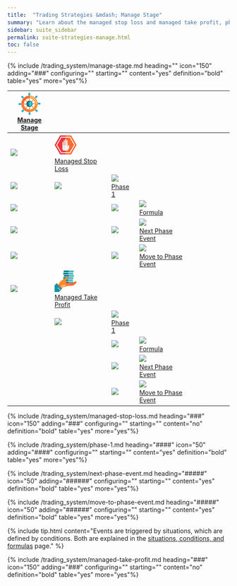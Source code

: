 ```yaml
---
title:  "Trading Strategies &mdash; Manage Stage"
summary: "Learn about the managed stop loss and managed take profit, phases, next phase event, and move to phase event"
sidebar: suite_sidebar
permalink: suite-strategies-manage.html
toc: false
---
```


{% include /trading_system/manage-stage.md heading="" icon="150" adding="###" configuring="" starting="" content="yes" definition="bold" table="yes" more="yes"%}

<table class='hierarchyTable'><thead><tr><th><a href='#manage-stage' data-toggle='tooltip' data-original-title='{{site.data.trading_system.manage_stage}}'><img src='images/icons/nodes/png50/manage-stage.png' /><br />Manage Stage</a></th><th></th><th></th><th></th><th></th><th></th><th></th><th></th><th></th><th></th></tr></thead><tbody>
<tr><td><img src='images/icons/various/png/tree-connector-fork.png' /></td><td><a href='#managed-stop-loss' data-toggle='tooltip' data-original-title='{{site.data.trading_system.managed_stop_loss}}'><img src='images/icons/nodes/png50/managed-stop-loss.png' /><br />Managed Stop Loss</a></td><td></td><td></td><td></td><td></td><td></td><td></td><td></td><td></td></tr>
<tr><td><img src='images/icons/various/png/tree-connector-line.png' /></td><td><img src='images/icons/various/png/tree-connector-elbow.png' /></td><td><a href='#phase-1' data-toggle='tooltip' data-original-title='{{site.data.trading_system.phase_1}}'><img src='images/icons/nodes/png50/phase-1.png' /><br />Phase 1</a></td><td></td><td></td><td></td><td></td><td></td><td></td><td></td></tr>
<tr><td><img src='images/icons/various/png/tree-connector-line.png' /></td><td></td><td><img src='images/icons/various/png/tree-connector-fork.png' /></td><td><a href='#formula' data-toggle='tooltip' data-original-title='{{site.data.trading_system.formula}}'><img src='images/icons/nodes/png50/formula.png' /><br />Formula</a></td><td></td><td></td><td></td><td></td><td></td><td></td></tr>
<tr><td><img src='images/icons/various/png/tree-connector-line.png' /></td><td></td><td><img src='images/icons/various/png/tree-connector-fork.png' /></td><td><a href='#next-phase-event' data-toggle='tooltip' data-original-title='{{site.data.trading_system.next_phase_event}}'><img src='images/icons/nodes/png50/next-phase-event.png' /><br />Next Phase Event</a></td><td></td><td></td><td></td><td></td><td></td><td></td></tr>
<tr><td><img src='images/icons/various/png/tree-connector-line.png' /></td><td></td><td><img src='images/icons/various/png/tree-connector-elbow.png' /></td><td><a href='#move-to-phase-event' data-toggle='tooltip' data-original-title='{{site.data.trading_system.move_to_phase_event}}'><img src='images/icons/nodes/png50/move-to-phase-event.png' /><br />Move to Phase Event</a></td><td></td><td></td><td></td><td></td><td></td><td></td></tr>
<tr><td><img src='images/icons/various/png/tree-connector-elbow.png' /></td><td><a href='#managed-take-profit' data-toggle='tooltip' data-original-title='{{site.data.trading_system.managed_take_profit}}'><img src='images/icons/nodes/png50/managed-take-profit.png' /><br />Managed Take Profit</a></td><td></td><td></td><td></td><td></td><td></td><td></td><td></td><td></td></tr>
<tr><td></td><td><img src='images/icons/various/png/tree-connector-elbow.png' /></td><td><a href='#phase-1' data-toggle='tooltip' data-original-title='{{site.data.trading_system.phase_1}}'><img src='images/icons/nodes/png50/phase-1.png' /><br />Phase 1</a></td><td></td><td></td><td></td><td></td><td></td><td></td><td></td></tr>
<tr><td></td><td></td><td><img src='images/icons/various/png/tree-connector-fork.png' /></td><td><a href='#formula' data-toggle='tooltip' data-original-title='{{site.data.trading_system.formula}}'><img src='images/icons/nodes/png50/formula.png' /><br />Formula</a></td><td></td><td></td><td></td><td></td><td></td><td></td></tr>
<tr><td></td><td></td><td><img src='images/icons/various/png/tree-connector-fork.png' /></td><td><a href='#next-phase-event' data-toggle='tooltip' data-original-title='{{site.data.trading_system.next_phase_event}}'><img src='images/icons/nodes/png50/next-phase-event.png' /><br />Next Phase Event</a></td><td></td><td></td><td></td><td></td><td></td><td></td></tr>
<tr><td></td><td></td><td><img src='images/icons/various/png/tree-connector-elbow.png' /></td><td><a href='#move-to-phase-event' data-toggle='tooltip' data-original-title='{{site.data.trading_system.move_to_phase_event}}'><img src='images/icons/nodes/png50/move-to-phase-event.png' /><br />Move to Phase Event</a></td><td></td><td></td><td></td><td></td><td></td><td></td></tr></tbody></table>


{% include /trading_system/managed-stop-loss.md heading="###" icon="150" adding="###" configuring="" starting="" content="no" definition="bold" table="yes" more="yes"%}

{% include /trading_system/phase-1.md heading="####" icon="50" adding="####" configuring="" starting="" content="yes" definition="bold" table="yes" more="yes"%}

{% include /trading_system/next-phase-event.md heading="#####" icon="50" adding="######" configuring="" starting="" content="yes" definition="bold" table="yes" more="yes"%}

{% include /trading_system/move-to-phase-event.md heading="#####" icon="50" adding="######" configuring="" starting="" content="yes" definition="bold" table="yes" more="yes"%}

{% include tip.html content="Events are triggered by situations, which are defined by conditions. Both are explained in the <a href='suite-situations-conditions-formulas'>situations, conditions, and formulas</a> page." %}

{% include /trading_system/managed-take-profit.md heading="###" icon="150" adding="###" configuring="" starting="" content="no" definition="bold" table="yes" more="yes"%}

